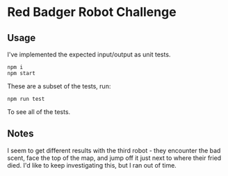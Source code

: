 # Red Badger Robot Challenge

## Usage

I've implemented the expected input/output as unit tests.  
```
npm i
npm start
```

These are a subset of the tests, run:

```
npm run test
```

To see all of the tests.

## Notes

I seem to get different results with the third robot - they encounter the bad scent, face the top of the map, and jump off it just next to where their fried died. I'd like to keep investigating this, but I ran out of time. 
